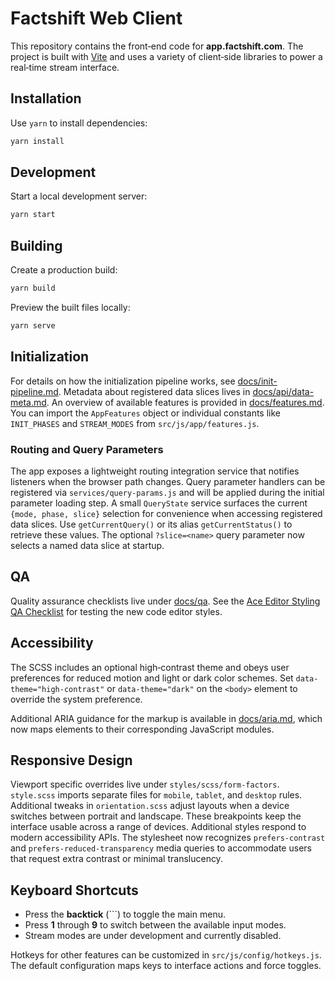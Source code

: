 # Factshift Web Client

This repository contains the front‑end code for **app.factshift.com**. The project is built with [Vite](https://vitejs.dev/) and uses a variety of client‑side libraries to power a real‑time stream interface.

## Installation

Use `yarn` to install dependencies:

```bash
yarn install
```

## Development

Start a local development server:

```bash
yarn start
```

## Building

Create a production build:

```bash
yarn build
```

Preview the built files locally:

```bash
yarn serve
```

## Initialization

For details on how the initialization pipeline works, see [docs/init-pipeline.md](docs/init-pipeline.md).
Metadata about registered data slices lives in [docs/api/data-meta.md](docs/api/data-meta.md).
An overview of available features is provided in [docs/features.md](docs/features.md). You can import the `AppFeatures` object or individual constants like `INIT_PHASES` and `STREAM_MODES` from `src/js/app/features.js`.

### Routing and Query Parameters

The app exposes a lightweight routing integration service that notifies
listeners when the browser path changes. Query parameter handlers can be
registered via `services/query-params.js` and will be applied during the
initial parameter loading step. A small `QueryState` service surfaces the
current `{mode, phase, slice}` selection for convenience when accessing
registered data slices. Use `getCurrentQuery()` or its alias
`getCurrentStatus()` to retrieve these values. The optional `?slice=<name>` query
parameter now selects a named data slice at startup.

## QA

Quality assurance checklists live under [docs/qa](docs/qa). See the
[Ace Editor Styling QA Checklist](docs/qa/ace-editor-style.md) for
testing the new code editor styles.

## Accessibility

The SCSS includes an optional high‑contrast theme and obeys user
preferences for reduced motion and light or dark color schemes. Set
`data-theme="high-contrast"` or `data-theme="dark"` on the `<body>`
element to override the system preference.

Additional ARIA guidance for the markup is available in
[docs/aria.md](docs/aria.md), which now maps elements to their
corresponding JavaScript modules.

## Responsive Design

Viewport specific overrides live under `styles/scss/form-factors`.
`style.scss` imports separate files for `mobile`, `tablet`, and `desktop`
rules. Additional tweaks in `orientation.scss` adjust layouts when a
device switches between portrait and landscape. These breakpoints keep
the interface usable across a range of devices.
Additional styles respond to modern accessibility APIs. The stylesheet
now recognizes `prefers-contrast` and `prefers-reduced-transparency`
media queries to accommodate users that request extra contrast or minimal
translucency.


## Keyboard Shortcuts

- Press the **backtick** (`\``) to toggle the main menu.
- Press **1** through **9** to switch between the available input modes.
- Stream modes are under development and currently disabled.

Hotkeys for other features can be customized in `src/js/config/hotkeys.js`. The
default configuration maps keys to interface actions and force toggles.


